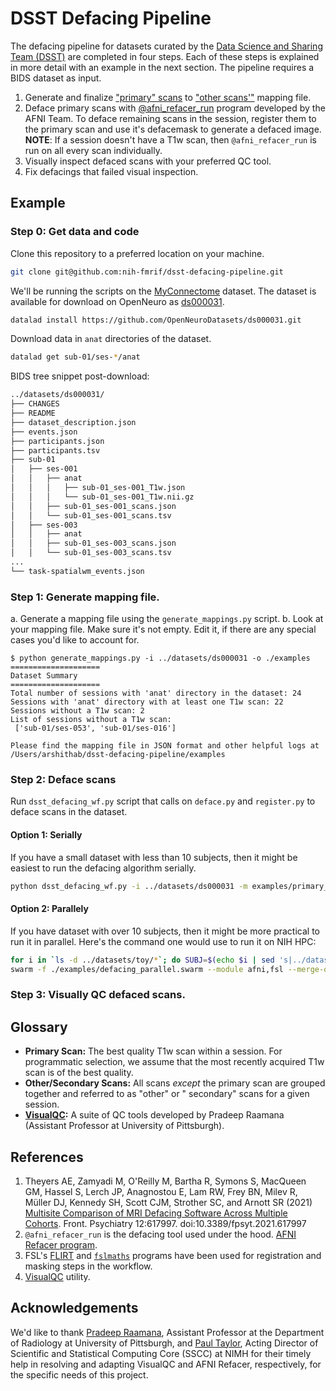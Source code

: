 # DSST Defacing Pipeline

The defacing pipeline for datasets curated by the [Data Science and Sharing Team (DSST)](https://cmn.nimh.nih.gov/dsst) are completed in four steps. Each of these steps is explained in more detail with an example in the next section. The pipeline requires a BIDS dataset as input.

1. Generate and finalize ["primary" scans](#glossary) to ["other scans'"](#glossary) mapping file. 
2. Deface primary scans
   with [@afni_refacer_run](https://afni.nimh.nih.gov/pub/dist/doc/htmldoc/tutorials/refacer/refacer_run.html) program
   developed by the AFNI Team. To deface remaining scans in the session, register them to the primary scan and use
   it's defacemask to generate a defaced image.
    **NOTE**: If a session doesn't have a T1w scan, then `@afni_refacer_run` is run on all every scan individually. 
3. Visually inspect defaced scans with your preferred QC tool. 
4. Fix defacings that failed visual inspection.

## Example

### **Step 0:** Get data and code
Clone this repository to a preferred location on your machine.

```bash
git clone git@github.com:nih-fmrif/dsst-defacing-pipeline.git
```

We'll be running the scripts on the [MyConnectome](https://openneuro.org/datasets/ds000031/versions/1.0.0) dataset. The dataset is available for download on OpenNeuro as [ds000031](https://openneuro.org/datasets/ds000031/versions/1.0.0/download). 

```bash
datalad install https://github.com/OpenNeuroDatasets/ds000031.git
```

Download data in `anat` directories of the dataset.

```bash
datalad get sub-01/ses-*/anat
```

BIDS tree snippet post-download:

```bash
../datasets/ds000031/
├── CHANGES
├── README
├── dataset_description.json
├── events.json
├── participants.json
├── participants.tsv
├── sub-01
│   ├── ses-001
│   │   ├── anat
│   │   │   ├── sub-01_ses-001_T1w.json
│   │   │   └── sub-01_ses-001_T1w.nii.gz 
│   │   ├── sub-01_ses-001_scans.json
│   │   └── sub-01_ses-001_scans.tsv
│   ├── ses-003
│   │   ├── anat
│   │   ├── sub-01_ses-003_scans.json
│   │   └── sub-01_ses-003_scans.tsv
...
└── task-spatialwm_events.json
```





### **Step 1:** Generate mapping file.

a. Generate a mapping file using the `generate_mappings.py` script. 
b. Look at your mapping file. Make sure it's not empty. Edit it, if there are any special cases you'd like to account for.

```
$ python generate_mappings.py -i ../datasets/ds000031 -o ./examples                                                                              
====================
Dataset Summary
====================
Total number of sessions with 'anat' directory in the dataset: 24
Sessions with 'anat' directory with at least one T1w scan: 22
Sessions without a T1w scan: 2
List of sessions without a T1w scan:
 ['sub-01/ses-053', 'sub-01/ses-016']

Please find the mapping file in JSON format and other helpful logs at /Users/arshithab/dsst-defacing-pipeline/examples
```

### **Step 2:** Deface scans
Run `dsst_defacing_wf.py` script that calls on `deface.py` and `register.py` to deface scans in the dataset. 

#### Option 1: Serially
If you have a small dataset with less than 10 subjects, then it might be easiest to run the defacing algorithm serially.

```bash
python dsst_defacing_wf.py -i ../datasets/ds000031 -m examples/primary_to_others_mapping.json -o examples
```

#### Option 2: Parallely
If you have dataset with over 10 subjects, then it might be more practical to run it in parallel. Here's the command one would use to run it on NIH HPC:

```bash
for i in `ls -d ../datasets/toy/*`; do SUBJ=$(echo $i | sed 's|../datasets/toy/||g' ); echo "python dsst_defacing_wf.py -i ../datasets/ds000031 -m examples/primary_to_others_mapping.json -o examples -s $SUBJ"; done > ./examples/defacing_parallel.swarm
swarm -f ./examples/defacing_parallel.swarm --module afni,fsl --merge-output --logdir ./examples/swarm_log
```

### **Step 3:** Visually QC defaced scans.



## Glossary

- **Primary Scan:** The best quality T1w scan within a session. For programmatic selection, we assume that the most
  recently acquired T1w scan is of the best quality.
- **Other/Secondary Scans:** All scans *except* the primary scan are grouped together and referred to as "other" or "
  secondary" scans for a given session.
- **[VisualQC](https://raamana.github.io/visualqc):** A suite of QC tools developed by Pradeep Raamana (Assistant
  Professor at University of Pittsburgh).

## References

1. Theyers AE, Zamyadi M, O'Reilly M, Bartha R, Symons S, MacQueen GM, Hassel S, Lerch JP, Anagnostou E, Lam RW, Frey
   BN, Milev R, Müller DJ, Kennedy SH, Scott CJM, Strother SC, and Arnott SR (2021)
   [Multisite Comparison of MRI Defacing Software Across Multiple Cohorts](10.3389/fpsyt.2021.617997). Front. Psychiatry
   12:617997. doi:10.3389/fpsyt.2021.617997
2. `@afni_refacer_run` is the defacing tool used under the hood. [AFNI Refacer program](https://afni.nimh.nih.gov/pub/dist/doc/htmldoc/tutorials/refacer/refacer_run.html).
3. FSL's [FLIRT](https://fsl.fmrib.ox.ac.uk/fsl/fslwiki/FLIRT)
   and [`fslmaths`](https://fsl.fmrib.ox.ac.uk/fsl/fslwiki/Fslutils?highlight=%28fslmaths%29) programs have been used
   for registration and masking steps in the workflow.
4. [VisualQC](https://raamana.github.io/visualqc/) utility.

## Acknowledgements

We'd like to thank [Pradeep Raamana](https://www.aimi.pitt.edu/people/ant), Assistant Professor at the Department of
Radiology at University of Pittsburgh, and [Paul Taylor](https://afni.nimh.nih.gov/Staff), Acting Director of Scientific
and Statistical Computing Core (SSCC) at NIMH for their timely help in resolving and adapting VisualQC and AFNI Refacer,
respectively, for the specific needs of this project.
